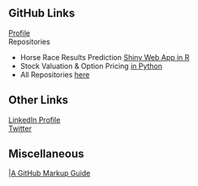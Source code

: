 ## GitHub Links
[Profile](https://github.com/ismccarthy)
<br>
Repositories
<br>
  - Horse Race Results Prediction [Shiny Web App in R](https://github.com/ismccarthy/HorseRace_App)
  - Stock Valuation & Option Pricing [in Python](https://github.com/ismccarthy/StockValuation)
  - All Repositories [here](https://github.com/ismccarthy)
  
## Other Links
[LinkedIn Profile](https://www.linkedin.com/in/ismccarthy/)
<br>
[Twitter](https://twitter.com/iansmccarthy)

## Miscellaneous
|[A GitHub Markup Guide](https://guides.github.com/features/mastering-markdown/)
